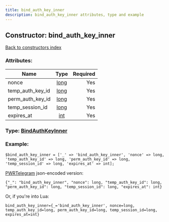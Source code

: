 ```yaml
---
title: bind_auth_key_inner
description: bind_auth_key_inner attributes, type and example
---
```

## Constructor: bind\_auth\_key\_inner  
[Back to constructors index](index.md)



### Attributes:

| Name     |    Type       | Required |
|----------|:-------------:|---------:|
|nonce|[long](../types/long.md) | Yes|
|temp\_auth\_key\_id|[long](../types/long.md) | Yes|
|perm\_auth\_key\_id|[long](../types/long.md) | Yes|
|temp\_session\_id|[long](../types/long.md) | Yes|
|expires\_at|[int](../types/int.md) | Yes|



### Type: [BindAuthKeyInner](../types/BindAuthKeyInner.md)


### Example:

```
$bind_auth_key_inner = ['_' => 'bind_auth_key_inner', 'nonce' => long, 'temp_auth_key_id' => long, 'perm_auth_key_id' => long, 'temp_session_id' => long, 'expires_at' => int];
```  

[PWRTelegram](https://pwrtelegram.xyz) json-encoded version:

```
{"_": "bind_auth_key_inner", "nonce": long, "temp_auth_key_id": long, "perm_auth_key_id": long, "temp_session_id": long, "expires_at": int}
```


Or, if you're into Lua:  


```
bind_auth_key_inner={_='bind_auth_key_inner', nonce=long, temp_auth_key_id=long, perm_auth_key_id=long, temp_session_id=long, expires_at=int}

```


